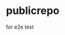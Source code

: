 # publicrepo
for e2e test



































































































































































































































































































































































































































































































































































































































































































































































































































































































































































































































































































































































































































































































































































































































































































